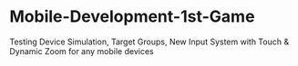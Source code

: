 # Mobile-Development-1st-Game
Testing Device Simulation, Target Groups, New Input System with Touch &amp; Dynamic Zoom for any mobile devices
